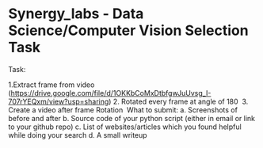 # Synergy_labs - Data Science/Computer Vision Selection Task
Task:

1.Extract frame from video
(https://drive.google.com/file/d/1OKKbCoMxDtbfgwJuUvsg_I-707rYEQxm/view?usp=sharing)
2. Rotated every frame at angle of 180 
3. Create a video after frame Rotation 
What to submit:
a. Screenshots of before and after
b. Source code of your python script (either in email or link to your github repo)
c. List of websites/articles which you found helpful while doing your search
d. A small writeup
